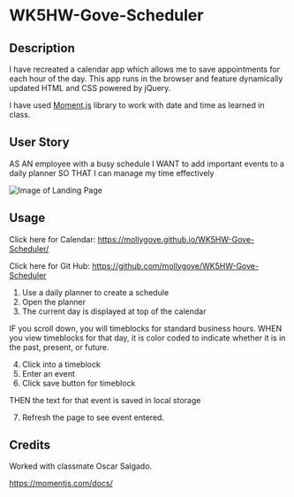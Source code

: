# WK5HW-Gove-Scheduler

## Description

I have recreated a calendar app which allows me to save appointments for each hour of the day. This app runs in the browser and feature dynamically updated HTML and CSS powered by jQuery.

I have used [Moment.js](https://momentjs.com/) library to work with date and time as learned in class. 

## User Story

AS AN employee with a busy schedule
I WANT to add important events to a daily planner
SO THAT I can manage my time effectively

<img src="./Assets/Images/05-third-party-apis-homework-demo.png" alt="Image of Landing Page"> 

## Usage

Click here for Calendar: https://mollygove.github.io/WK5HW-Gove-Scheduler/

Click here for Git Hub: https://github.com/mollygove/WK5HW-Gove-Scheduler

1. Use a daily planner to create a schedule
2. Open the planner
3. The current day is displayed at top of the calendar

IF you scroll down, you will timeblocks for standard business hours.
WHEN you view timeblocks for that day, it is color coded to indicate whether it is in the past, present, or future.

4. Click into a timeblock
5. Enter an event
6. Click save button for timeblock

THEN the text for that event is saved in local storage

7. Refresh the page to see event entered.

## Credits

Worked with classmate Oscar Salgado.

https://momentjs.com/docs/